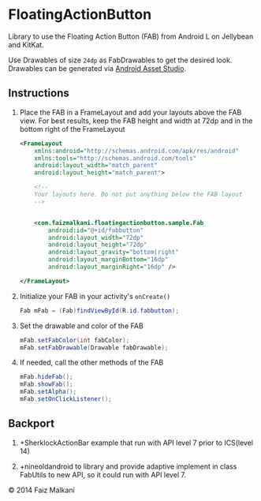 FloatingActionButton
====================

Library to use the Floating Action Button (FAB) from Android L on Jellybean and KitKat.

Use Drawables of size `24dp` as FabDrawables to get the desired look. Drawables can be generated via [Android Asset Studio](http://romannurik.github.io/AndroidAssetStudio/).

## Instructions

1. Place the FAB in a FrameLayout and add your layouts above the FAB view. For best results, keep the FAB height and width at 72dp and in the bottom right of the FrameLayout

    ```xml
    <FrameLayout
        xmlns:android="http://schemas.android.com/apk/res/android"
        xmlns:tools="http://schemas.android.com/tools"
        android:layout_width="match_parent"
        android:layout_height="match_parent">

        <!--
        Your layouts here. Do not put anything below the FAB layout
        -->


        <com.faizmalkani.floatingactionbutton.sample.Fab
            android:id="@+id/fabbutton"
            android:layout_width="72dp"
            android:layout_height="72dp"
            android:layout_gravity="bottom|right"
            android:layout_marginBottom="16dp"
            android:layout_marginRight="16dp" />

    </FrameLayout>
    ```


2. Initialize your FAB in your activity's `onCreate()`

    ```java
    Fab mFab = (Fab)findViewById(R.id.fabbutton);
    ```

3. Set the drawable and color of the FAB

    ```java
    mFab.setFabColor(int fabColor);
    mFab.setFabDrawable(Drawable fabDrawable);
    ```

4. If needed, call the other methods of the FAB

    ```java
    mFab.hideFab();
    mFab.showFab();
    mFab.setAlpha();
    mFab.setOnClickListener();
    ```

## Backport
1. +SherklockActionBar example that run with API level 7 prior to ICS(level 14)

2. +nineoldandroid to library and provide adaptive implement in class FabUtils to new API, so it could run with API level 7.






© 2014 Faiz Malkani



